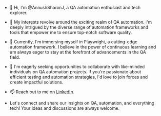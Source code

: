 - 👋 Hi, I'm @AnnushSharonJ, a QA automation enthusiast and tech explorer.
- 👀 My interests revolve around the exciting realm of QA automation. I'm deeply intrigued by the diverse range of automation frameworks and tools that empower me to ensure top-notch software quality.
- 🌱 Currently, I'm immersing myself in Playwright, a cutting-edge automation framework. I believe in the power of continuous learning and am always eager to stay at the forefront of advancements in the QA field.
- 💞️ I'm eagerly seeking opportunities to collaborate with like-minded individuals on QA automation projects. If you're passionate about efficient testing and automation strategies, I'd love to join forces and create impactful solutions.
- 📫 Reach out to me on [LinkedIn](https://www.linkedin.com/in/annush-j-sharon-j-a51951174).

- Let's connect and share our insights on QA, automation, and everything tech! Your ideas and discussions are always welcome.
<!---
AnnushSharonJ/AnnushSharonJ is a ✨ special ✨ repository because its `README.md` (this file) appears on your GitHub profile.
You can click the Preview link to take a look at your changes.
--->
